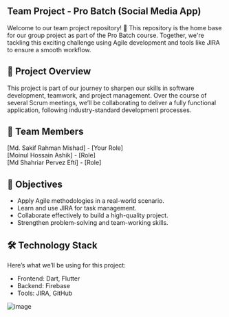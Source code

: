 ## Team Project - Pro Batch (Social Media App)
Welcome to our team project repository! 🚀 This repository is the home base for our group project as part of the Pro Batch course. Together, we're tackling this exciting challenge using Agile development and tools like JIRA to ensure a smooth workflow.

## 📖 Project Overview
This project is part of our journey to sharpen our skills in software development, teamwork, and project management. Over the course of several Scrum meetings, we’ll be collaborating to deliver a fully functional application, following industry-standard development processes.

## 👥 Team Members
[Md. Sakif Rahman Mishad] - [Your Role]<br>
[Moinul Hossain Ashik] - [Role]<br>
[Md Shahriar Pervez Efti] - [Role]<br>

## 🚀 Objectives
- Apply Agile methodologies in a real-world scenario.
- Learn and use JIRA for task management.
- Collaborate effectively to build a high-quality project.
- Strengthen problem-solving and team-working skills.

## 🛠️ Technology Stack
Here’s what we’ll be using for this project:<br>
- Frontend: Dart, Flutter<br>
- Backend: Firebase<br>
- Tools: JIRA, GitHub<br>

![image](https://github.com/user-attachments/assets/c575e21f-8192-414e-a6d4-619c2ccc952e)

